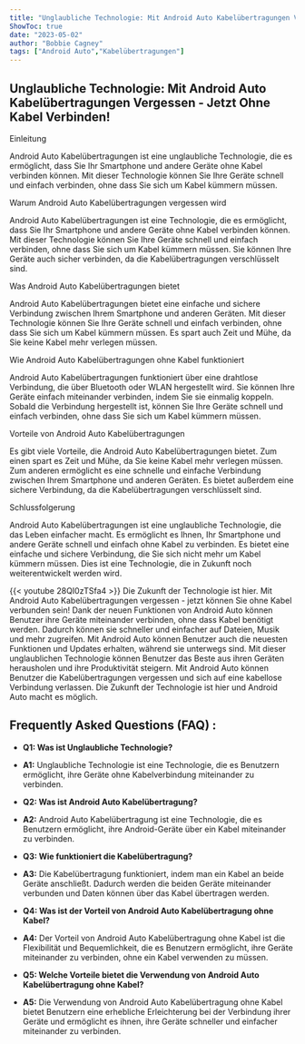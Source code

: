 ```yaml
---
title: "Unglaubliche Technologie: Mit Android Auto Kabelübertragungen Vergessen - Jetzt Ohne Kabel Verbinden!"
ShowToc: true 
date: "2023-05-02"
author: "Bobbie Cagney" 
tags: ["Android Auto","Kabelübertragungen"]
---
```

## Unglaubliche Technologie: Mit Android Auto Kabelübertragungen Vergessen - Jetzt Ohne Kabel Verbinden!

Einleitung

Android Auto Kabelübertragungen ist eine unglaubliche Technologie, die es ermöglicht, dass Sie Ihr Smartphone und andere Geräte ohne Kabel verbinden können. Mit dieser Technologie können Sie Ihre Geräte schnell und einfach verbinden, ohne dass Sie sich um Kabel kümmern müssen.

Warum Android Auto Kabelübertragungen vergessen wird

Android Auto Kabelübertragungen ist eine Technologie, die es ermöglicht, dass Sie Ihr Smartphone und andere Geräte ohne Kabel verbinden können. Mit dieser Technologie können Sie Ihre Geräte schnell und einfach verbinden, ohne dass Sie sich um Kabel kümmern müssen. Sie können Ihre Geräte auch sicher verbinden, da die Kabelübertragungen verschlüsselt sind.

Was Android Auto Kabelübertragungen bietet

Android Auto Kabelübertragungen bietet eine einfache und sichere Verbindung zwischen Ihrem Smartphone und anderen Geräten. Mit dieser Technologie können Sie Ihre Geräte schnell und einfach verbinden, ohne dass Sie sich um Kabel kümmern müssen. Es spart auch Zeit und Mühe, da Sie keine Kabel mehr verlegen müssen.

Wie Android Auto Kabelübertragungen ohne Kabel funktioniert

Android Auto Kabelübertragungen funktioniert über eine drahtlose Verbindung, die über Bluetooth oder WLAN hergestellt wird. Sie können Ihre Geräte einfach miteinander verbinden, indem Sie sie einmalig koppeln. Sobald die Verbindung hergestellt ist, können Sie Ihre Geräte schnell und einfach verbinden, ohne dass Sie sich um Kabel kümmern müssen.

Vorteile von Android Auto Kabelübertragungen

Es gibt viele Vorteile, die Android Auto Kabelübertragungen bietet. Zum einen spart es Zeit und Mühe, da Sie keine Kabel mehr verlegen müssen. Zum anderen ermöglicht es eine schnelle und einfache Verbindung zwischen Ihrem Smartphone und anderen Geräten. Es bietet außerdem eine sichere Verbindung, da die Kabelübertragungen verschlüsselt sind.

Schlussfolgerung

Android Auto Kabelübertragungen ist eine unglaubliche Technologie, die das Leben einfacher macht. Es ermöglicht es Ihnen, Ihr Smartphone und andere Geräte schnell und einfach ohne Kabel zu verbinden. Es bietet eine einfache und sichere Verbindung, die Sie sich nicht mehr um Kabel kümmern müssen. Dies ist eine Technologie, die in Zukunft noch weiterentwickelt werden wird.

{{< youtube 28QI0zTSfa4 >}} 
Die Zukunft der Technologie ist hier. Mit Android Auto Kabelübertragungen vergessen - jetzt können Sie ohne Kabel verbunden sein! Dank der neuen Funktionen von Android Auto können Benutzer ihre Geräte miteinander verbinden, ohne dass Kabel benötigt werden. Dadurch können sie schneller und einfacher auf Dateien, Musik und mehr zugreifen. Mit Android Auto können Benutzer auch die neuesten Funktionen und Updates erhalten, während sie unterwegs sind. Mit dieser unglaublichen Technologie können Benutzer das Beste aus ihren Geräten herausholen und ihre Produktivität steigern. Mit Android Auto können Benutzer die Kabelübertragungen vergessen und sich auf eine kabellose Verbindung verlassen. Die Zukunft der Technologie ist hier und Android Auto macht es möglich.

## Frequently Asked Questions (FAQ) :
- **Q1: Was ist Unglaubliche Technologie?**
- **A1:** Unglaubliche Technologie ist eine Technologie, die es Benutzern ermöglicht, ihre Geräte ohne Kabelverbindung miteinander zu verbinden.

- **Q2: Was ist Android Auto Kabelübertragung?**
- **A2:** Android Auto Kabelübertragung ist eine Technologie, die es Benutzern ermöglicht, ihre Android-Geräte über ein Kabel miteinander zu verbinden.

- **Q3: Wie funktioniert die Kabelübertragung?**
- **A3:** Die Kabelübertragung funktioniert, indem man ein Kabel an beide Geräte anschließt. Dadurch werden die beiden Geräte miteinander verbunden und Daten können über das Kabel übertragen werden.

- **Q4: Was ist der Vorteil von Android Auto Kabelübertragung ohne Kabel?**
- **A4:** Der Vorteil von Android Auto Kabelübertragung ohne Kabel ist die Flexibilität und Bequemlichkeit, die es Benutzern ermöglicht, ihre Geräte miteinander zu verbinden, ohne ein Kabel verwenden zu müssen.

- **Q5: Welche Vorteile bietet die Verwendung von Android Auto Kabelübertragung ohne Kabel?**
- **A5:** Die Verwendung von Android Auto Kabelübertragung ohne Kabel bietet Benutzern eine erhebliche Erleichterung bei der Verbindung ihrer Geräte und ermöglicht es ihnen, ihre Geräte schneller und einfacher miteinander zu verbinden.


